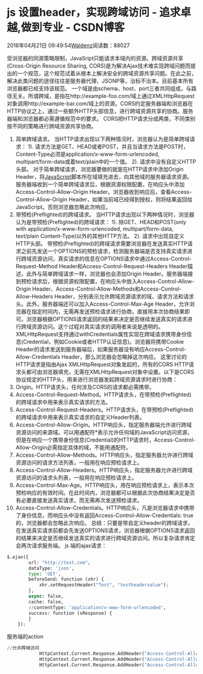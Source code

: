 
# js 设置header，实现跨域访问 - 追求卓越,做到专业 - CSDN博客


2016年04月21日 09:49:54[Waldenz](https://me.csdn.net/enter89)阅读数：88027


受浏览器的同源策略限制，JavaSript只能请求本域内的资源。跨域资源共享(Cross-Origin Resource Sharing, CORS)是为解决Ajax技术难实现跨域问题而提出的一个规范，这个规范试着从根本上解决安全的跨域资源共享问题。在此之前，解决此类问题的途径往往是服务器代理、JSONP等，治标不治本。目前基本所有浏览器都已经支持该规范。
一个域是由schema、host、port三者共同组成，与路径无关。所谓跨域，是指在http://example-foo.com/域上通过XMLHttpRequest对象调用http://example-bar.com/域上的资源。CORS约定服务器端和浏览器在HTTP协议之上，通过一些额外HTTP头部信息，进行跨域资源共享的协商。服务器端和浏览器都必需遵循规范中的要求。
CORS把HTTP请求分成两类，不同类别按不同的策略进行跨域资源共享协商。
1. 简单跨域请求。
当HTTP请求出现以下两种情况时，浏览器认为是简单跨域请求：
1). 请求方法是GET、HEAD或者POST，并且当请求方法是POST时，Content-Type必须是application/x-www-form-urlencoded, multipart/form-data或着text/plain中的一个值。
2). 请求中没有自定义HTTP头部。
对于简单跨域请求，浏览器要做的就是在HTTP请求中添加Origin Header，将[JavaScript](http://lib.csdn.net/base/18)脚本所在域填充进去，向其他域的服务器请求资源。服务器端收到一个简单跨域请求后，根据资源权限配置，在响应头中添加Access-Control-Allow-Origin
 Header。浏览器收到响应后，查看Access-Control-Allow-Origin Header，如果当前域已经得到授权，则将结果返回给JavaScript。否则浏览器忽略此次响应。
2. 带预检(Preflighted)的跨域请求。
当HTTP请求出现以下两种情况时，浏览器认为是带预检(Preflighted)的跨域请求：
1). 除GET、HEAD和POST(only with application/x-www-form-urlencoded, multipart/form-data, text/plain Content-Type)以外的其他HTTP方法。
2). 请求中出现自定义HTTP头部。
带预检(Preflighted)的跨域请求需要浏览器在发送真实HTTP请求之前先发送一个OPTIONS的预检请求，检测服务器端是否支持真实请求进行跨域资源访问，真实请求的信息在OPTIONS请求中通过Access-Control-Request-Method Header和Access-Control-Request-Headers Header描述，此外与简单跨域请求一样，浏览器也会添加Origin Header。服务器端接到预检请求后，根据资源权限配置，在响应头中放入Access-Control-Allow-Origin
 Header、Access-Control-Allow-Methods和Access-Control-Allow-Headers Header，分别表示允许跨域资源请求的域、请求方法和请求头。此外，服务器端还可以加入Access-Control-Max-Age Header，允许浏览器在指定时间内，无需再发送预检请求进行协商，直接用本次协商结果即可。浏览器根据OPTIONS请求返回的结果来决定是否继续发送真实的请求进行跨域资源访问。这个过程对真实请求的调用者来说是透明的。
XMLHttpRequest支持通过withCredentials属性实现在跨域请求携带身份信息(Credential，例如Cookie或者HTTP认证信息)。浏览器将携带Cookie Header的请求发送到服务器端后，如果服务器没有响应Access-Control-Allow-Credentials Header，那么浏览器会忽略掉这次响应。
这里讨论的HTTP请求是指由Ajax XMLHttpRequest对象发起的，所有的CORS HTTP请求头都可由浏览器填充，无需在XMLHttpRequest对象中设置。以下是CORS协议规定的HTTP头，用来进行浏览器发起跨域资源请求时进行协商：
1. Origin。HTTP请求头，任何涉及CORS的请求都必需携带。
2. Access-Control-Request-Method。HTTP请求头，在带预检(Preflighted)的跨域请求中用来表示真实请求的方法。
3. Access-Control-Request-Headers。HTTP请求头，在带预检(Preflighted)的跨域请求中用来表示真实请求的自定义Header列表。
4. Access-Control-Allow-Origin。HTTP响应头，指定服务器端允许进行跨域资源访问的来源域。可以用通配符*表示允许任何域的JavaScript访问资源，但是在响应一个携带身份信息(Credential)的HTTP请求时，Access-Control-Allow-Origin必需指定具体的域，不能用通配符。
5. Access-Control-Allow-Methods。HTTP响应头，指定服务器允许进行跨域资源访问的请求方法列表，一般用在响应预检请求上。
6. Access-Control-Allow-Headers。HTTP响应头，指定服务器允许进行跨域资源访问的请求头列表，一般用在响应预检请求上。
7. Access-Control-Max-Age。HTTP响应头，用在响应预检请求上，表示本次预检响应的有效时间。在此时间内，浏览器都可以根据此次协商结果决定是否有必要直接发送真实请求，而无需再次发送预检请求。
8. Access-Control-Allow-Credentials。HTTP响应头，凡是浏览器请求中携带了身份信息，而响应头中没有返回Access-Control-Allow-Credentials: true的，浏览器都会忽略此次响应。
总结：只要是带自定义header的跨域请求，在发送真实请求前都会先发送OPTIONS请求，浏览器根据OPTIONS请求返回的结果来决定是否继续发送真实的请求进行跨域资源访问。所以复杂请求肯定会两次请求服务端。
js 端的ajax请求：

```python
$.ajax({
        url: "http://test.com",
        dataType: 'json',
        type: 'GET',
        beforeSend: function (xhr) {
            xhr.setRequestHeader("Test", "testheadervalue");
        },
        async: false,
        cache: false,
        //contentType: 'application/x-www-form-urlencoded',
        success: function (sResponse) {
        }
    });
```
服务端的action
```python
//允许跨域访问
            HttpContext.Current.Response.AddHeader("Access-Control-Allow-Origin", "*");
            HttpContext.Current.Response.AddHeader("Access-Control-Allow-Methods", "POST, GET, OPTIONS,DELETE,PUT");
            HttpContext.Current.Response.AddHeader("Access-Control-Allow-Headers", "Test");
```




